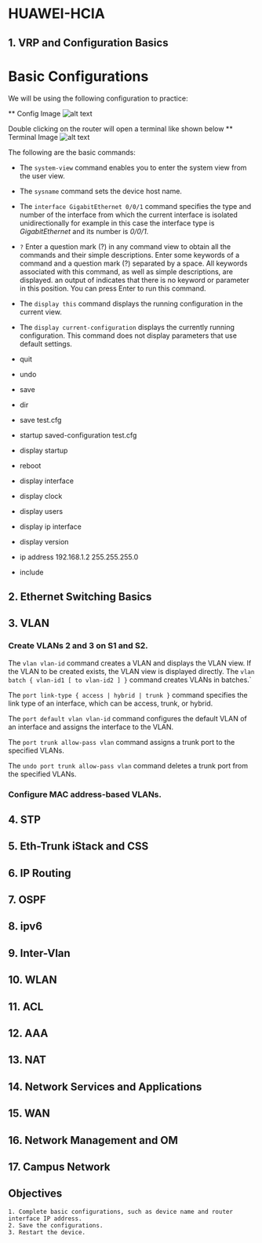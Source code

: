 # HUAWEI-HCIA

## 1. VRP and Configuration Basics
# Basic Configurations
We will be using the following configuration to practice:

** Config Image
![alt text](http://url/to/img.png)

Double clicking on the router will open a terminal like shown below
** Terminal Image
![alt text](http://url/to/img.png)

The following are the basic commands: 
- The `system-view` command enables you to enter the system view from the user view.

- The `sysname` command sets the device host name.

- The `interface GigabitEthernet 0/0/1` command specifies the type and number of the interface from which the current interface is isolated unidirectionally for example in this case the interface type is *GigabitEthernet* and its number is *0/0/1*.

- `?`
Enter a question mark (?) in any command view to obtain all the commands and their simple descriptions.
Enter some keywords of a command and a question mark (?) separated by a space. All keywords associated with this command, as well as simple descriptions, are displayed.
an output of *<cr>* indicates that there is no keyword or parameter in this position. You can press Enter to run this command.

- The `display this` command displays the running configuration in the current view.
- The `display current-configuration` displays the currently running configuration.
This command does not display parameters that use default settings.
- quit
- undo
- save
- dir
- save test.cfg
- startup saved-configuration test.cfg
- display startup
- reboot 
- display interface
- display clock
- display users
- display ip interface
- display version
- ip address 192.168.1.2 255.255.255.0
- include
## 2. Ethernet Switching Basics
## 3. VLAN

### Create VLANs 2 and 3 on S1 and S2.
The `vlan vlan-id` command creates a VLAN and displays the VLAN view. If the VLAN to be created exists, the VLAN view is displayed directly.
The `vlan batch { vlan-id1 [ to vlan-id2 ] }` command creates VLANs in batches.`

The `port link-type { access | hybrid | trunk }` command specifies the link type of an interface, which can be access, trunk, or hybrid.

The `port default vlan vlan-id` command configures the default VLAN of an interface and assigns the interface to the VLAN.

The `port trunk allow-pass vlan` command assigns a trunk port to the specified VLANs.

The `undo port trunk allow-pass vlan` command deletes a trunk port from the specified VLANs.

### Configure MAC address-based VLANs.

## 4. STP
## 5. Eth-Trunk iStack and CSS
## 6. IP Routing
## 7. OSPF
## 8. ipv6
## 9. Inter-Vlan
## 10. WLAN
## 11. ACL
## 12. AAA
## 13. NAT
## 14. Network Services and Applications
## 15. WAN
## 16. Network Management and OM
## 17. Campus Network
## Objectives
    1. Complete basic configurations, such as device name and router interface IP address.
    2. Save the configurations.
    3. Restart the device.




